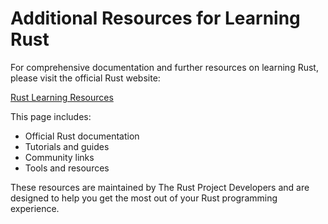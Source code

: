 # Additional Resources for Learning Rust

For comprehensive documentation and further resources on learning Rust, please visit the official Rust website:

[Rust Learning Resources](https://www.rust-lang.org/learn)

This page includes:
- Official Rust documentation
- Tutorials and guides
- Community links
- Tools and resources

These resources are maintained by The Rust Project Developers and are designed to help you get the most out of your Rust programming experience.

